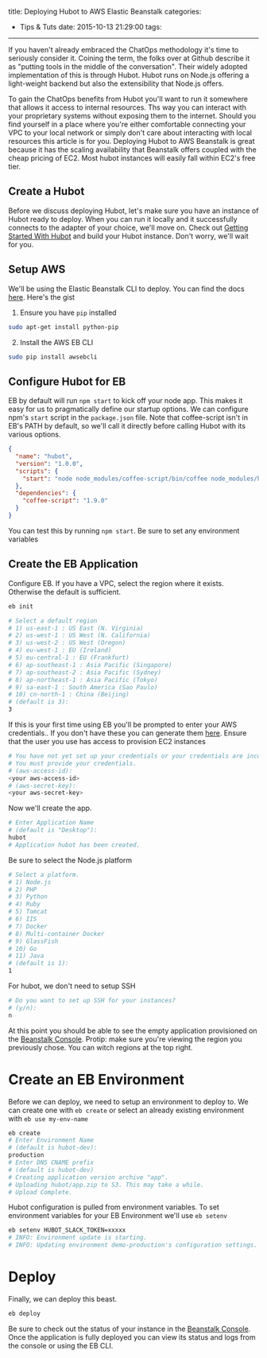 title: Deploying Hubot to AWS Elastic Beanstalk
categories:
  - Tips & Tuts
date: 2015-10-13 21:29:00
tags:
---
If you haven't already embraced the ChatOps methodology it's time to seriously consider it. Coining the term, the folks over at Github describe it as "putting tools in the middle of the conversation". Their widely adopted implementation of this is through Hubot. Hubot runs on Node.js offering a light-weight backend but also the extensibility that Node.js offers.

To gain the ChatOps benefits from Hubot you'll want to run it somewhere that allows it access to internal resources. Ths way you can interact with your proprietary systems without exposing them to the internet. Should you find yourself in a place where you're either comfortable connecting your VPC to your local network or simply don't care about interacting with local resources this article is for you. Deploying Hubot to AWS Beanstalk is great because it has the scaling availability that Beanstalk offers coupled with the cheap pricing of EC2. Most hubot instances will easily fall within EC2's free tier.

## Create a Hubot
Before we discuss deploying Hubot, let's make sure you have an instance of Hubot ready to deploy. When you can run it locally and it successfully connects to the adapter of your choice, we'll move on. Check out [Getting Started With Hubot](https://hubot.github.com/docs/#getting-started-with-hubot) and build your Hubot instance. Don't worry, we'll wait for you.


## Setup AWS
We'll be using the Elastic Beanstalk CLI to deploy. You can find the docs [here](http://docs.aws.amazon.com/elasticbeanstalk/latest/dg/eb-cli3.html). Here's the gist

1. Ensure you have `pip` installed
  ```bash
  sudo apt-get install python-pip
  ```
2. Install the AWS EB CLI
  ```bash
  sudo pip install awsebcli
  ```

## Configure Hubot for EB
EB by default will run `npm start` to kick off your node app. This makes it easy for us to pragmatically define our startup options. We can configure npm's `start` script in the `package.json` file. Note that coffee-script isn't in EB's PATH by default, so we'll call it directly before calling Hubot with its various options.
```json
{
  "name": "hubot",
  "version": "1.0.0",
  "scripts": {
    "start": "node node_modules/coffee-script/bin/coffee node_modules/hubot/bin/hubot --name hubot --adapter slack"
  },
  "dependencies": {
    "coffee-script": "1.9.0"
  }
}
```

You can test this by running `npm start`. Be sure to set any environment variables

## Create the EB Application
Configure EB. If you have a VPC, select the region where it exists. Otherwise the default is sufficient.

```bash
eb init

# Select a default region
# 1) us-east-1 : US East (N. Virginia)
# 2) us-west-1 : US West (N. California)
# 3) us-west-2 : US West (Oregon)
# 4) eu-west-1 : EU (Ireland)
# 5) eu-central-1 : EU (Frankfurt)
# 6) ap-southeast-1 : Asia Pacific (Singapore)
# 7) ap-southeast-2 : Asia Pacific (Sydney)
# 8) ap-northeast-1 : Asia Pacific (Tokyo)
# 9) sa-east-1 : South America (Sao Paulo)
# 10) cn-north-1 : China (Beijing)
# (default is 3): 
3
```

If this is your first time using EB you'll be prompted to enter your AWS credentials.. If you don't have these you can generate them [here](https://console.aws.amazon.com/iam/home#users). Ensure that the user you use has access to provision EC2 instances
```bash
# You have not yet set up your credentials or your credentials are incorrect 
# You must provide your credentials.
# (aws-access-id): 
<your aws-access-id>
# (aws-secret-key): 
<your aws-secret-key>
```

Now we'll create the app.
```bash
# Enter Application Name
# (default is "Desktop"): 
hubot
# Application hubot has been created.
```
Be sure to select the Node.js platform
```bash
# Select a platform.
# 1) Node.js
# 2) PHP
# 3) Python
# 4) Ruby
# 5) Tomcat
# 6) IIS
# 7) Docker
# 8) Multi-container Docker
# 9) GlassFish
# 10) Go
# 11) Java
# (default is 1):
1
```
For hubot, we don't need to setup SSH
```bash
# Do you want to set up SSH for your instances?
# (y/n): 
n
```
At this point you should be able to see the empty application provisioned on the [Beanstalk Console](https://console.aws.amazon.com/elasticbeanstalk/home). Protip: make sure you're viewing the region you previously chose. You can witch regions at the top right.

# Create an EB Environment
Before we can deploy, we need to setup an environment to deploy to. We can create one with `eb create` or select an already existing environment with `eb use my-env-name`
```bash
eb create
# Enter Environment Name
# (default is hubot-dev): 
production
# Enter DNS CNAME prefix
# (default is hubot-dev)
# Creating application version archive "app".
# Uploading hubot/app.zip to S3. This may take a while.
# Upload Complete.
```
Hubot configuration is pulled from environment variables. To set environment variables for your EB Environment we'll use `eb setenv`
```bash
eb setenv HUBOT_SLACK_TOKEN=xxxxx
# INFO: Environment update is starting.                               
# INFO: Updating environment demo-production's configuration settings.
```

# Deploy
Finally, we can deploy this beast.
```bash
eb deploy
```

Be sure to check out the status of your instance in the [Beanstalk Console](https://console.aws.amazon.com/elasticbeanstalk/home). Once the application is fully deployed you can view its status and logs from the console or using the EB CLI.